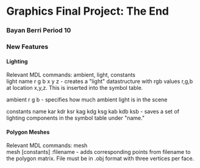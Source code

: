# Graphics Final Project: The End
  
### Bayan Berri Period 10

### New Features

#### Lighting

Relevant MDL commands: ambient, light, constants  
light name r g b x y z - creates a "light" datastructure with rgb values r,g,b at location x,y,z. This is inserted into the symbol table.
  
ambient r g b - specifies how much ambient light is in the scene  
  
constants name kar kdr ksr kag kdg ksg kab kdb ksb - saves a set of lighting components in the symbol table under "name."  

#### Polygon Meshes

Relevant MDL commands: mesh  
mesh [constants] :filename - adds corresponding points from filename to the polygon matrix. File must be in .obj format with three vertices per face.  